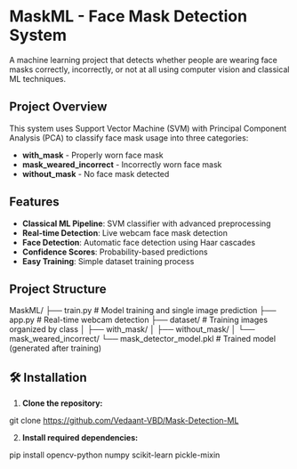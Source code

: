 # MaskML - Face Mask Detection System

A machine learning project that detects whether people are wearing face masks correctly, incorrectly, or not at all using computer vision and classical ML techniques.

## Project Overview

This system uses Support Vector Machine (SVM) with Principal Component Analysis (PCA) to classify face mask usage into three categories:
- **with_mask** - Properly worn face mask
- **mask_weared_incorrect** - Incorrectly worn face mask  
- **without_mask** - No face mask detected

## Features

- **Classical ML Pipeline**: SVM classifier with advanced preprocessing
- **Real-time Detection**: Live webcam face mask detection
- **Face Detection**: Automatic face detection using Haar cascades
- **Confidence Scores**: Probability-based predictions
- **Easy Training**: Simple dataset training process

## Project Structure
MaskML/
├── train.py # Model training and single image prediction 
├── app.py # Real-time webcam detection 
├── dataset/ # Training images organized by class 
│ ├── with_mask/ 
│ ├── without_mask/ 
│ └── mask_weared_incorrect/ 
└── mask_detector_model.pkl # Trained model (generated after training)


## 🛠️ Installation

1. **Clone the repository:**

  git clone <https://github.com/Vedaant-VBD/Mask-Detection-ML>


2. **Install required dependencies:**

  pip install opencv-python numpy scikit-learn pickle-mixin
